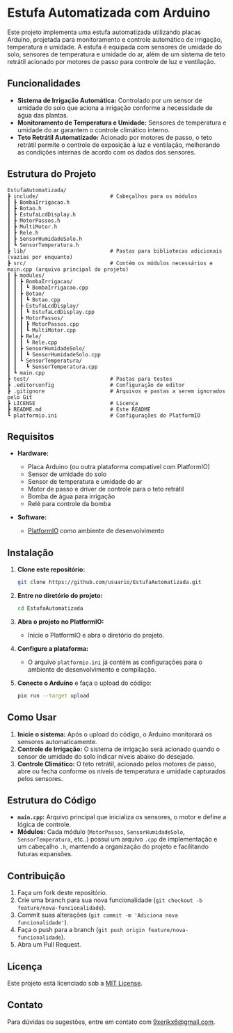 # Estufa Automatizada com Arduino

Este projeto implementa uma estufa automatizada utilizando placas Arduino, projetada para monitoramento e controle automático de irrigação, temperatura e umidade. A estufa é equipada com sensores de umidade do solo, sensores de temperatura e umidade do ar, além de um sistema de teto retrátil acionado por motores de passo para controle de luz e ventilação.

## Funcionalidades

- **Sistema de Irrigação Automática:** Controlado por um sensor de umidade do solo que aciona a irrigação conforme a necessidade de água das plantas.
- **Monitoramento de Temperatura e Umidade:** Sensores de temperatura e umidade do ar garantem o controle climático interno.
- **Teto Retrátil Automatizado:** Acionado por motores de passo, o teto retrátil permite o controle de exposição à luz e ventilação, melhorando as condições internas de acordo com os dados dos sensores.
  
## Estrutura do Projeto
```
EstufaAutomatizada/
┣ include/                       # Cabeçalhos para os módulos
┃ ┣ BombaIrrigacao.h
┃ ┣ Botao.h
┃ ┣ EstufaLcdDisplay.h
┃ ┣ MotorPassos.h
┃ ┣ MultiMotor.h
┃ ┣ Rele.h
┃ ┣ SensorHumidadeSolo.h
┃ ┗ SensorTemperatura.h
┣ lib/                           # Pastas para bibliotecas adicionais (vazias por enquanto)
┣ src/                           # Contém os módulos necessários e main.cpp (arquivo principal do projeto)
┃ ┣ modules/
┃ ┃ ┣ BombaIrrigacao/
┃ ┃ ┃ ┗ BombaIrrigacao.cpp
┃ ┃ ┣ Botao/
┃ ┃ ┃ ┗ Botao.cpp
┃ ┃ ┣ EstufaLcdDisplay/
┃ ┃ ┃ ┗ EstufaLcdDisplay.cpp
┃ ┃ ┣ MotorPassos/
┃ ┃ ┃ ┣ MotorPassos.cpp
┃ ┃ ┃ ┗ MultiMotor.cpp
┃ ┃ ┣ Rele/
┃ ┃ ┃ ┗ Rele.cpp
┃ ┃ ┣ SensorHumidadeSolo/
┃ ┃ ┃ ┗ SensorHumidadeSolo.cpp
┃ ┃ ┗ SensorTemperatura/
┃ ┃   ┗ SensorTemperatura.cpp
┃ ┗ main.cpp
┣ test/                          # Pastas para testes
┣ .editorconfig                  # Configuração de editor
┣ .gitignore                     # Arquivos e pastas a serem ignorados pelo Git
┣ LICENSE                        # Licença
┣ README.md                      # Este README
┗ platformio.ini                 # Configurações do PlatformIO
```
## Requisitos

- **Hardware:**
  - Placa Arduino (ou outra plataforma compatível com PlatformIO)
  - Sensor de umidade do solo
  - Sensor de temperatura e umidade do ar
  - Motor de passo e driver de controle para o teto retrátil
  - Bomba de água para irrigação
  - Relé para controle da bomba
  
- **Software:**
  - [PlatformIO](https://platformio.org/) como ambiente de desenvolvimento

## Instalação

1. **Clone este repositório:**
   ```bash
   git clone https://github.com/usuario/EstufaAutomatizada.git
   ```

2. **Entre no diretório do projeto:**
   ```bash
   cd EstufaAutomatizada
   ```

3. **Abra o projeto no PlatformIO:**
   - Inicie o PlatformIO e abra o diretório do projeto.

4. **Configure a plataforma:**
   - O arquivo `platformio.ini` já contém as configurações para o ambiente de desenvolvimento e compilação.
   
5. **Conecte o Arduino** e faça o upload do código:
   ```bash
   pio run --target upload
   ```

## Como Usar

1. **Inicie o sistema:** Após o upload do código, o Arduino monitorará os sensores automaticamente.
2. **Controle de Irrigação:** O sistema de irrigação será acionado quando o sensor de umidade do solo indicar níveis abaixo do desejado.
3. **Controle Climático:** O teto retrátil, acionado pelos motores de passo, abre ou fecha conforme os níveis de temperatura e umidade capturados pelos sensores.

## Estrutura do Código

- **`main.cpp`:** Arquivo principal que inicializa os sensores, o motor e define a lógica de controle.
- **Módulos:** Cada módulo (`MotorPassos`, `SensorHumidadeSolo`, `SensorTemperatura`, etc..) possui um arquivo `.cpp` de implementação e um cabeçalho `.h`, mantendo a organização do projeto e facilitando futuras expansões.

## Contribuição

1. Faça um fork deste repositório.
2. Crie uma branch para sua nova funcionalidade (`git checkout -b feature/nova-funcionalidade`).
3. Commit suas alterações (`git commit -m 'Adiciona nova funcionalidade'`).
4. Faça o push para a branch (`git push origin feature/nova-funcionalidade`).
5. Abra um Pull Request.

## Licença

Este projeto está licenciado sob a [MIT License](LICENSE).

## Contato

Para dúvidas ou sugestões, entre em contato com [9xerikx6@gmail.com](mailto:9xerikx6@gmail.com).